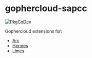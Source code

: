 # gophercloud-sapcc

[![PkgGoDev](https://pkg.go.dev/badge/sapcc/gophercloud-sapcc)](https://pkg.go.dev/github.com/sapcc/gophercloud-sapcc?tab=subdirectories)

Gophercloud extensions for:

- [Arc](https://github.com/sapcc/arc)
- [Hermes](https://github.com/sapcc/hermes)
- [Limes](https://github.com/sapcc/limes)
